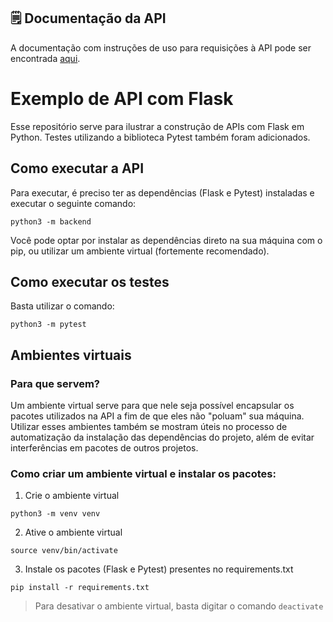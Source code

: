 ## 🗒️ Documentação da API

A documentação com instruções de uso para requisições à API pode ser encontrada [aqui](api.md).

# Exemplo de API com Flask

Esse repositório serve para ilustrar a construção de APIs com Flask em Python. Testes utilizando a biblioteca Pytest também foram adicionados.

## Como executar a API

Para executar, é preciso ter as dependências (Flask e Pytest) instaladas e executar o seguinte comando:

```
python3 -m backend
```

Você pode optar por instalar as dependências direto na sua máquina com o pip, ou utilizar um ambiente virtual (fortemente recomendado).

## Como executar os testes

Basta utilizar o comando:

```
python3 -m pytest
```

## Ambientes virtuais

### Para que servem?

Um ambiente virtual serve para que nele seja possível encapsular os pacotes utilizados na API a fim de que eles não "poluam" sua máquina. Utilizar esses ambientes também se mostram úteis no processo de automatização da instalação das dependências do projeto, além de evitar interferências em pacotes de outros projetos.

### Como criar um ambiente virtual e instalar os pacotes:

1. Crie o ambiente virtual
```
python3 -m venv venv
```

2. Ative o ambiente virtual
```
source venv/bin/activate
```

3. Instale os pacotes (Flask e Pytest) presentes no requirements.txt
```
pip install -r requirements.txt
```
> Para desativar o ambiente virtual, basta digitar o comando `deactivate`
